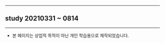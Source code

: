 

------------------------------------------
## study 20210331 ~ 0814
------------------------------------------

- 본 페이지는 상업적 목적이 아닌 개인 학습용으로 제작되었습니다.